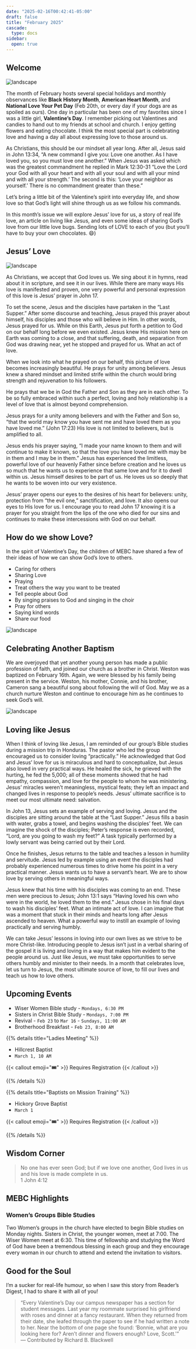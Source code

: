 ```yaml
---
date: "2025-02-16T00:42:41-05:00"
draft: false
title: "February 2025"
cascade:
  type: docs
sidebar:
  open: true
---
```


## Welcome

![landscape](/images/pink-hearts.jpg)

The month of February hosts several special holidays and monthly observances like **Black History Month**, **American Heart Month**, and **National Love Your Pet Day** (Feb 20th, or every day if your dogs are as spoiled as ours). One day in particular has been one of my favorites since I was a little girl, **Valentine’s Day**. I remember picking out Valentines and candies to hand out to my friends at school and church. I enjoy getting flowers and eating chocolate. I think the most special part is celebrating love and having a day all about expressing love to those around us.

As Christians, this should be our mindset all year long. After all, Jesus said in John 13:34, “A new command I give you: Love one another. As I have loved you, so you must love one another.” When Jesus was asked which was the greatest commandment he replied in Mark 12:30-31 “Love the Lord your God with all your heart and with all your soul and with all your mind and with all your strength.’ The second is this: ‘Love your neighbor as yourself.’ There is no commandment greater than these.”

Let’s bring a little bit of the Valentine’s spirit into everyday life, and show love so that God’s light will shine through us as we follow his commands.

In this month’s issue we will explore Jesus’ love for us, a story of real life love, an article on living like Jesus, and even some ideas of sharing God’s love from our little love bugs. Sending lots of LOVE to each of you (but you’ll have to buy your own chocolates. 😄)

## Jesus’ Love

![landscape](/images/jesus-love-feb.jpg)

As Christians, we accept that God loves us. We sing about it in hymns, read about it in scripture, and see it in our lives. While there are many ways His love is manifested and proven, one very powerful and personal expression of this love is Jesus’ prayer in John 17.

To set the scene, Jesus and the disciples have partaken in the “Last Supper.” After some discourse and teaching, Jesus prayed this prayer about himself, his disciples and those who will believe in Him. In other words, Jesus prayed for us. While on this Earth, Jesus put forth a petition to God on our behalf long before we even existed. Jesus knew His mission here on Earth was coming to a close, and that suffering, death, and separation from God was drawing near, yet he stopped and prayed for us. What an act of love.

When we look into what he prayed on our behalf, this picture of love becomes increasingly beautiful. He prays for unity among believers. Jesus knew a shared mindset and limited strife within the church would bring strength and rejuvenation to his followers.

He prays that we be in God the Father and Son as they are in each other. To be so fully embraced within such a perfect, loving and holy relationship is a level of love that is almost beyond comprehension.

Jesus prays for a unity among believers and with the Father and Son so, “that the world may know you have sent me and have loved them as you have loved me.” (John 17:23) His love is not limited to believers, but is amplified to all.

Jesus ends his prayer saying, “I made your name known to them and will continue to make it known, so that the love you have loved me with may be in them and I may be in them.” Jesus has experienced the limitless, powerful love of our heavenly Father since before creation and he loves us so much that he wants us to experience that same love and for it to dwell within us. Jesus himself desires to be part of us. He loves us so deeply that he wants to be woven into our very existence.

Jesus’ prayer opens our eyes to the desires of his heart for believers: unity, protection from “the evil one,” sanctification, and love. It also opens our eyes to His love for us. I encourage you to read John 17 knowing it is a prayer for you straight from the lips of the one who died for our sins and continues to make these intercessions with God on our behalf.

## How do we show Love?

In the spirit of Valentine’s Day, the children of MEBC have shared a few of their ideas of how we can show God’s love to others.

- Caring for others
- Sharing Love
- Praying
- Treat others the way you want to be treated
- Tell people about God
- By singing praises to God and singing in the choir
- Pray for others
- Saying kind words
- Share our food

![landscape](/images/val-church.png "small-town church decorated for Valentine's day, on top of a foothill, decorated with pink and red roses, tilt-shift photography")

## Celebrating Another Baptism

We are overjoyed that yet another young person has made a public profession of faith, and joined our church as a brother in Christ. Weston was baptized on February 16th. Again, we were blessed by his family being present in the service. Weston, his mother, Connie, and his brother, Cameron sang a beautiful song about following the will of God. May we as a church nurture Weston and continue to encourage him as he continues to seek God’s will.

![landscape](/images/baptism-christ.png "The Baptism of Christ, Francisco de Herrera (1590-1654)")

## Loving like Jesus

When I think of loving like Jesus, I am reminded of our group’s Bible studies during a mission trip in Honduras. The pastor who led the group encouraged us to consider loving “practically.” He acknowledged that God and Jesus’ love for us is miraculous and hard to conceptualize, but Jesus also loved in very practical ways. He healed the sick, he grieved with the hurting, he fed the 5,000; all of these moments showed that he had empathy, compassion, and love for the people to whom he was ministering. Jesus’ miracles weren’t meaningless, mystical feats; they left an impact and changed lives in response to people’s needs. Jesus’ ultimate sacrifice is to meet our most ultimate need: salvation.

In John 13, Jesus sets an example of serving and loving. Jesus and the disciples are sitting around the table at the “Last Supper.” Jesus fills a basin with water, grabs a towel, and begins washing the disciples’ feet. We can imagine the shock of the disciples; Peter’s response is even recorded, “Lord, are you going to wash my feet?” A task typically performed by a lowly servant was being carried out by their Lord.

Once he finishes, Jesus returns to the table and teaches a lesson in humility and servitude. Jesus led by example using an event the disciples had probably experienced numerous times to drive home his point in a very practical manner. Jesus wants us to have a servant’s heart. We are to show love by serving others in meaningful ways.

Jesus knew that his time with his disciples was coming to an end. These men were precious to Jesus; John 13:1 says “Having loved his own who were in the world, he loved them to the end.” Jesus chose in his final days to wash his disciples’ feet. What an intimate act of love. I can imagine that was a moment that stuck in their minds and hearts long after Jesus ascended to heaven. What a powerful way to instill an example of loving practically and serving humbly.

We can take Jesus’ lessons in loving into our own lives as we strive to be more Christ-like. Introducing people to Jesus isn’t just in a verbal sharing of the gospel it is living and loving in a way that makes him evident to the people around us. Just like Jesus, we must take opportunities to serve others humbly and minister to their needs. In a month that celebrates love, let us turn to Jesus, the most ultimate source of love, to fill our lives and teach us how to love others.

## Upcoming Events

- Wiser Women Bible study - `Mondays, 6:30 PM`
- Sisters in Christ Bible Study - `Mondays, 7:00 PM`
- Revival - `Feb 23` to `Mar 16` - `Sundays, 11:00 AM`
- Brotherhood Breakfast - `Feb 23, 8:00 AM`

{{% details title="Ladies Meeting" %}}

- Hillcrest Baptist
- `March 1, 10 AM`

{{< callout emoji="🎟️" >}}
Requires Registration
{{< /callout >}}

{{% /details %}}

{{% details title="Baptists on Mission Training" %}}

- Hickory Grove Baptist
- `March 1`

{{< callout emoji="🎟️" >}}
Requires Registration
{{< /callout >}}

{{% /details %}}

## Wisdom Corner

> No one has ever seen God; but if we love one another, God lives in us and his love is made complete in us.<br>1 John 4:12

## MEBC Highlights

### Women’s Groups Bible Studies

Two Women’s groups in the church have elected to begin Bible studies on Monday nights. Sisters in Christ, the younger women, meet at 7:00. The Wiser Women meet at 6:30. This time of fellowship and studying the Word of God have been a tremendous blessing in each group and they encourage every woman in our church to attend and extend the invitation to visitors.

## Good for the Soul

I’m a sucker for real-life humour, so when I saw this story from Reader’s Digest, I had to share it with all of you!

> “Every Valentine’s Day our campus newspaper has a section for student messages. Last year my roommate surprised his girlfriend with roses and dinner at a fancy restaurant. When they returned from their date, she leafed through the paper to see if he had written a note to her. Near the bottom of one page she found: ‘Bonnie, what are you looking here for? Aren’t dinner and flowers enough? Love, Scott.'”<br>— Contributed by Richard B. Blackwell
